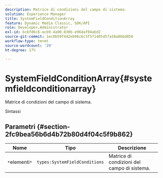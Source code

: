 ```yaml
---
description: Matrice di condizioni del campo di sistema.
solution: Experience Manager
title: SystemFieldConditionArray
feature: Dynamic Media Classic, SDK/API
role: Developer,Administrator
exl-id: bc6fd6c6-acb9-4a90-830b-e964af04abd2
source-git-commit: 1ec8b59f442eb96c6c3f5f1405d57a38a86bd056
workflow-type: tm+mt
source-wordcount: '29'
ht-degree: 17%

---
```


# SystemFieldConditionArray{#systemfieldconditionarray}

Matrice di condizioni del campo di sistema.

Sintassi

## Parametri {#section-2fc9bea56b6d4b72b80d4f04c5f9b862}

| Nome | Tipo | Descrizione |
|---|---|---|
| `*`elementi`*` | `types:SystemFieldConditions` | Matrice di condizioni del campo di sistema. |
